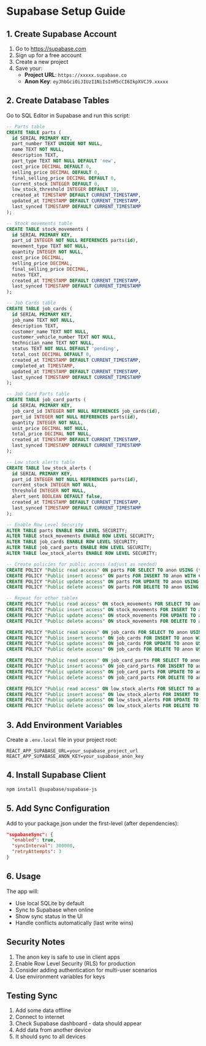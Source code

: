 # Supabase Setup Guide

## 1. Create Supabase Account

1. Go to https://supabase.com
2. Sign up for a free account
3. Create a new project
4. Save your:
   - **Project URL**: `https://xxxxx.supabase.co`
   - **Anon Key**: `eyJhbGciOiJIUzI1NiIsInR5cCI6IkpXVCJ9.xxxxx`

## 2. Create Database Tables

Go to SQL Editor in Supabase and run this script:

```sql
-- Parts table
CREATE TABLE parts (
  id SERIAL PRIMARY KEY,
  part_number TEXT UNIQUE NOT NULL,
  name TEXT NOT NULL,
  description TEXT,
  part_type TEXT NOT NULL DEFAULT 'new',
  cost_price DECIMAL DEFAULT 0,
  selling_price DECIMAL DEFAULT 0,
  final_selling_price DECIMAL DEFAULT 0,
  current_stock INTEGER DEFAULT 0,
  low_stock_threshold INTEGER DEFAULT 10,
  created_at TIMESTAMP DEFAULT CURRENT_TIMESTAMP,
  updated_at TIMESTAMP DEFAULT CURRENT_TIMESTAMP,
  last_synced TIMESTAMP DEFAULT CURRENT_TIMESTAMP
);

-- Stock movements table
CREATE TABLE stock_movements (
  id SERIAL PRIMARY KEY,
  part_id INTEGER NOT NULL REFERENCES parts(id),
  movement_type TEXT NOT NULL,
  quantity INTEGER NOT NULL,
  cost_price DECIMAL,
  selling_price DECIMAL,
  final_selling_price DECIMAL,
  notes TEXT,
  created_at TIMESTAMP DEFAULT CURRENT_TIMESTAMP,
  last_synced TIMESTAMP DEFAULT CURRENT_TIMESTAMP
);

-- Job Cards table
CREATE TABLE job_cards (
  id SERIAL PRIMARY KEY,
  job_name TEXT NOT NULL,
  description TEXT,
  customer_name TEXT NOT NULL,
  customer_vehicle_number TEXT NOT NULL,
  technician_name TEXT NOT NULL,
  status TEXT NOT NULL DEFAULT 'pending',
  total_cost DECIMAL DEFAULT 0,
  created_at TIMESTAMP DEFAULT CURRENT_TIMESTAMP,
  completed_at TIMESTAMP,
  updated_at TIMESTAMP DEFAULT CURRENT_TIMESTAMP,
  last_synced TIMESTAMP DEFAULT CURRENT_TIMESTAMP
);

-- Job Card Parts table
CREATE TABLE job_card_parts (
  id SERIAL PRIMARY KEY,
  job_card_id INTEGER NOT NULL REFERENCES job_cards(id),
  part_id INTEGER NOT NULL REFERENCES parts(id),
  quantity INTEGER NOT NULL,
  unit_price DECIMAL NOT NULL,
  total_price DECIMAL NOT NULL,
  created_at TIMESTAMP DEFAULT CURRENT_TIMESTAMP,
  last_synced TIMESTAMP DEFAULT CURRENT_TIMESTAMP
);

-- Low stock alerts table
CREATE TABLE low_stock_alerts (
  id SERIAL PRIMARY KEY,
  part_id INTEGER NOT NULL REFERENCES parts(id),
  current_stock INTEGER NOT NULL,
  threshold INTEGER NOT NULL,
  alert_sent BOOLEAN DEFAULT false,
  created_at TIMESTAMP DEFAULT CURRENT_TIMESTAMP,
  last_synced TIMESTAMP DEFAULT CURRENT_TIMESTAMP
);

-- Enable Row Level Security
ALTER TABLE parts ENABLE ROW LEVEL SECURITY;
ALTER TABLE stock_movements ENABLE ROW LEVEL SECURITY;
ALTER TABLE job_cards ENABLE ROW LEVEL SECURITY;
ALTER TABLE job_card_parts ENABLE ROW LEVEL SECURITY;
ALTER TABLE low_stock_alerts ENABLE ROW LEVEL SECURITY;

-- Create policies for public access (adjust as needed)
CREATE POLICY "Public read access" ON parts FOR SELECT TO anon USING (true);
CREATE POLICY "Public insert access" ON parts FOR INSERT TO anon WITH CHECK (true);
CREATE POLICY "Public update access" ON parts FOR UPDATE TO anon USING (true);
CREATE POLICY "Public delete access" ON parts FOR DELETE TO anon USING (true);

-- Repeat for other tables
CREATE POLICY "Public read access" ON stock_movements FOR SELECT TO anon USING (true);
CREATE POLICY "Public insert access" ON stock_movements FOR INSERT TO anon WITH CHECK (true);
CREATE POLICY "Public update access" ON stock_movements FOR UPDATE TO anon USING (true);
CREATE POLICY "Public delete access" ON stock_movements FOR DELETE TO anon USING (true);

CREATE POLICY "Public read access" ON job_cards FOR SELECT TO anon USING (true);
CREATE POLICY "Public insert access" ON job_cards FOR INSERT TO anon WITH CHECK (true);
CREATE POLICY "Public update access" ON job_cards FOR UPDATE TO anon USING (true);
CREATE POLICY "Public delete access" ON job_cards FOR DELETE TO anon USING (true);

CREATE POLICY "Public read access" ON job_card_parts FOR SELECT TO anon USING (true);
CREATE POLICY "Public insert access" ON job_card_parts FOR INSERT TO anon WITH CHECK (true);
CREATE POLICY "Public update access" ON job_card_parts FOR UPDATE TO anon USING (true);
CREATE POLICY "Public delete access" ON job_card_parts FOR DELETE TO anon USING (true);

CREATE POLICY "Public read access" ON low_stock_alerts FOR SELECT TO anon USING (true);
CREATE POLICY "Public insert access" ON low_stock_alerts FOR INSERT TO anon WITH CHECK (true);
CREATE POLICY "Public update access" ON low_stock_alerts FOR UPDATE TO anon USING (true);
CREATE POLICY "Public delete access" ON low_stock_alerts FOR DELETE TO anon USING (true);
```

## 3. Add Environment Variables

Create a `.env.local` file in your project root:

```
REACT_APP_SUPABASE_URL=your_supabase_project_url
REACT_APP_SUPABASE_ANON_KEY=your_supabase_anon_key
```

## 4. Install Supabase Client

```bash
npm install @supabase/supabase-js
```

## 5. Add Sync Configuration

Add to your package.json under the first-level (after dependencies):

```json
"supabaseSync": {
  "enabled": true,
  "syncInterval": 300000,
  "retryAttempts": 3
}
```

## 6. Usage

The app will:
- Use local SQLite by default
- Sync to Supabase when online
- Show sync status in the UI
- Handle conflicts automatically (last write wins)

## Security Notes

1. The anon key is safe to use in client apps
2. Enable Row Level Security (RLS) for production
3. Consider adding authentication for multi-user scenarios
4. Use environment variables for keys

## Testing Sync

1. Add some data offline
2. Connect to internet
3. Check Supabase dashboard - data should appear
4. Add data from another device
5. It should sync to all devices